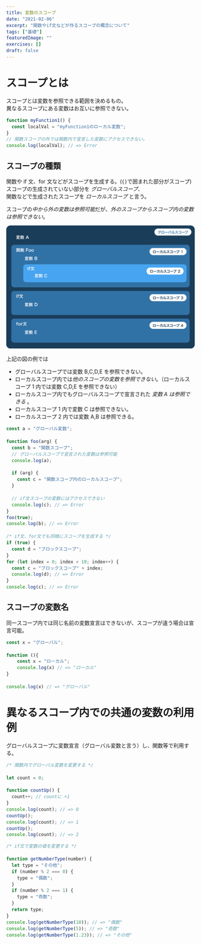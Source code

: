 ```yaml
---
title: 変数のスコープ
date: "2021-02-06"
excerpt: "関数やif文などが作るスコープの概念について"
tags: ["基礎"]
featuredImage: ""
exercises: []
draft: false
---
```


# スコープとは

スコープとは変数を参照できる範囲を決めるもの。  
異なるスコープにある変数はお互いに参照できない。

```js
function myFunction1() {
  const localVal = "myFunction1のローカル変数";
}
// 関数スコープの外では関数内で宣言した変数にアクセスできない。
console.log(localVal); // => Error
```

## スコープの種類

関数や if 文、for 文などがスコープを生成する。(`{}`で囲まれた部分がスコープ)  
スコープの生成されていない部分を _グローバルスコープ_、  
関数などで生成されたスコープを _ローカルスコープ_ と言う。

スコープの*中から外の変数は参照可能*だが、_外のスコープからスコープ内の変数は参照できない_。

![スコープ](./js-scope.png?v=0)

上記の図の例では

- グローバルスコープでは変数 B,C,D,E を参照できない。
- ローカルスコープ内では*他のスコープの変数を参照できない*。（ローカルスコープ 1 内では変数 C,D,E を参照できない）
- ローカルスコープ内でもグローバルスコープで宣言された _変数 A は参照できる_ 。
- ローカルスコープ 1 内で変数 C は参照できない。
- ローカルスコープ 2 内では変数 A,B は参照できる。

```js
const a = "グローバル変数";

function foo(arg) {
  const b = "関数スコープ";
  // グローバルスコープで宣言された変数は参照可能
  console.log(a);

  if (arg) {
    const c = "関数スコープ内のローカルスコープ";
  }

  // if文スコープの変数にはアクセスできない
  console.log(c); // => Error
}
foo(true);
console.log(b); // => Error

/* if文、for文でも同様にスコープを生成する */
if (true) {
  const d = "ブロックスコープ";
}
for (let index = 0; index < 10; index++) {
  const c = "ブロックスコープ" + index;
  console.log(d); // => Error
}
console.log(c); // => Error
```

## スコープの変数名

同一スコープ内では同じ名前の変数宣言はできないが、スコープが違う場合は宣言可能。

```js
const x = "グローバル";

function (){
    const x = "ローカル";
    console.log(x) // => "ローカル"
}

console.log(x) // => "グローバル"
```

# 異なるスコープ内での共通の変数の利用例

グローバルスコープに変数宣言（グローバル変数と言う）し、関数等で利用する。

```js
/* 関数内でグローバル変数を変更する */

let count = 0;

function countUp() {
  count++; // countに +1
}
console.log(count); // => 0
countUp();
console.log(count); // => 1
countUp();
console.log(count); // => 2
```

```js
/* if文で変数の値を変更する */

function getNumberType(number) {
  let type = "その他";
  if (number % 2 === 0) {
    type = "偶数";
  }
  if (number % 2 === 1) {
    type = "奇数";
  }
  return type;
}
console.log(getNumberType(10)); // => "偶数"
console.log(getNumberType(5)); // => "奇数"
console.log(getNumberType(1.23)); // => "その他"
```
